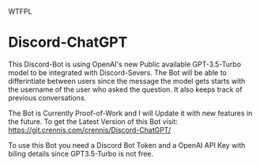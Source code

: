 <a href="http://www.wtfpl.net/"><img
       src="http://www.wtfpl.net/wp-content/uploads/2012/12/wtfpl-badge-4.png"
       width="80" height="15" alt="WTFPL" /></a>
       

# Discord-ChatGPT

This Discord-Bot is using OpenAI's new Public available GPT-3.5-Turbo model to be integrated with Discord-Severs. The Bot will be able to differintiate between users since the message the model gets starts with the username of the user who asked the question. It also keeps track of previous conversations.

The Bot is Currently Proof-of-Work and I will Update it with new features in the future. To get the Latest Version of this Bot visit: https://git.crennis.com/crennis/Discord-ChatGPT/

To use this Bot you need a Discord Bot Token and a OpenAI API Key with biling details since GPT3.5-Turbo is not free.
